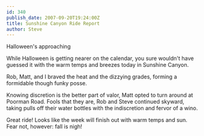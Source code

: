 ```yaml
---
id: 340
publish_date: 2007-09-20T19:24:00Z
title: Sunshine Canyon Ride Report
author: Steve
---
```

  
Halloween's approaching

While Halloween is getting nearer on the calendar, you sure wouldn't have guessed it with the warm temps and breezes today in Sunshine Canyon.

Rob, Matt, and I braved the heat and the dizzying grades, forming a formidable though funky posse.

Knowing discretion is the better part of valor, Matt opted to turn around at Poorman Road. Fools that they are, Rob and Steve continued skyward, taking pulls off their water bottles with the indiscretion and fervor of a wino.

Great ride! Looks like the week will finish out with warm temps and sun. Fear not, however: fall is nigh!